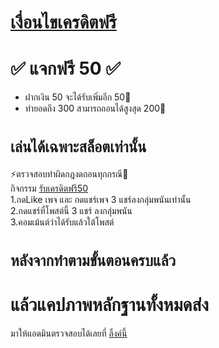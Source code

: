 # [เงื่อนไขเครดิตฟรี](#แล้วแคปภาพหลักฐานทั้งหมดส่งมาให้แอดมินตรวจสอบได้เลยที่-ลิ้งค์นี้httpslineep5yatqy)  
# ✅    แจกฟรี 50    ✅   
- ฝากเงิน 50 จะได้รับเพิ่มอีก 50🤩  
- ทำยอดถึง 300 สามารถถอนได้สูงสุด 200🤑 
# `เล่นได้เฉพาะสล็อตเท่านั้น`
⚡ตรวจสอบทำผิดกฎงดถอนทุกกรณี🚩  
กิจกรรม [รับเครดิตฟรี50]()  
1.กดLike เพจ และ กดแชร์เพจ 3 แชร์ลงกลุ่มพนันเท่านั้น  
2.กดแชร์ที่โพสต์นี้ 3 แชร์ ลงกลุ่มพนัน  
3.คอมเม้นต์ว่าได้รับแล้วใต้โพสต์  
# ``หลังจากทำตามขั้นตอนครบแล้ว``  
# แล้วแคปภาพหลักฐานทั้งหมดส่ง  
มาให้แอดมินตรวจสอบได้เลยที่ [ลิ้งค์นี้](https://lin.ee/P5YaTQy)

